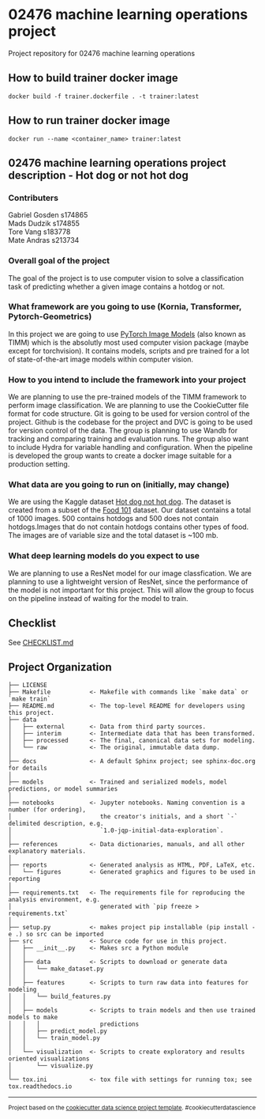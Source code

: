 02476 machine learning operations project
==============================

Project repository for 02476 machine learning operations

## How to build trainer docker image
```
docker build -f trainer.dockerfile . -t trainer:latest
```
## How to run trainer docker image
```
docker run --name <container_name> trainer:latest
```


02476 machine learning operations project description - Hot dog or not hot dog
------------

### Contributers 
Gabriel Gosden s174865 \
Mads Dudzik s174855 \
Tore Vang s183778\
Mate Andras s213734

### Overall goal of the project
The goal of the project is to use computer vision to solve a classification task of predicting whether a given image contains a hotdog or not.

### What framework are you going to use (Kornia, Transformer, Pytorch-Geometrics)
In this project we are going to use [PyTorch Image Models](https://github.com/rwightman/pytorch-image-models) (also known as TIMM) which is the absolutly most used computer vision package (maybe except for torchvision). It contains models, scripts and pre trained for a lot of state-of-the-art image models within computer vision.

### How to you intend to include the framework into your project
We are planning to use the pre-trained models of the TIMM framework to perform image classification. We are planning to use the CookieCutter file format for code structure. Git is going to be used for version control of the project. Github is the codebase for the project and DVC is going to be used for version control of the data. The group is planning to use Wandb for tracking and comparing training and evaluation runs. The group also want to include Hydra for variable handling and configuration. When the pipeline is developed the group wants to create a docker image suitable for a production setting.

### What data are you going to run on (initially, may change)

We are using the Kaggle dataset [Hot dog not hot dog](https://www.kaggle.com/datasets/dansbecker/hot-dog-not-hot-dog). The dataset is created from a subset of the [Food 101](https://www.kaggle.com/dansbecker/food-101) dataset. Our dataset contains a total of 1000 images. 500 contains hotdogs and 500 does not contain hotdogs.Images that do not contain hotdogs contains other types of food. The images are of variable size and the total dataset is ~100 mb.


### What deep learning models do you expect to use
We are planning to use a ResNet model for our image classfication. We are planning to use a lightweight version of ResNet, since the performance of the model is not important for this project. This will allow the group to focus on the pipeline instead of waiting for the model to train.


## Checklist
See [CHECKLIST.md](https://github.com/nielstiben/MLOPS-Project/blob/main/CHECKLIST.md)




Project Organization
------------

    ├── LICENSE
    ├── Makefile           <- Makefile with commands like `make data` or `make train`
    ├── README.md          <- The top-level README for developers using this project.
    ├── data
    │   ├── external       <- Data from third party sources.
    │   ├── interim        <- Intermediate data that has been transformed.
    │   ├── processed      <- The final, canonical data sets for modeling.
    │   └── raw            <- The original, immutable data dump.
    │
    ├── docs               <- A default Sphinx project; see sphinx-doc.org for details
    │
    ├── models             <- Trained and serialized models, model predictions, or model summaries
    │
    ├── notebooks          <- Jupyter notebooks. Naming convention is a number (for ordering),
    │                         the creator's initials, and a short `-` delimited description, e.g.
    │                         `1.0-jqp-initial-data-exploration`.
    │
    ├── references         <- Data dictionaries, manuals, and all other explanatory materials.
    │
    ├── reports            <- Generated analysis as HTML, PDF, LaTeX, etc.
    │   └── figures        <- Generated graphics and figures to be used in reporting
    │
    ├── requirements.txt   <- The requirements file for reproducing the analysis environment, e.g.
    │                         generated with `pip freeze > requirements.txt`
    │
    ├── setup.py           <- makes project pip installable (pip install -e .) so src can be imported
    ├── src                <- Source code for use in this project.
    │   ├── __init__.py    <- Makes src a Python module
    │   │
    │   ├── data           <- Scripts to download or generate data
    │   │   └── make_dataset.py
    │   │
    │   ├── features       <- Scripts to turn raw data into features for modeling
    │   │   └── build_features.py
    │   │
    │   ├── models         <- Scripts to train models and then use trained models to make
    │   │   │                 predictions
    │   │   ├── predict_model.py
    │   │   └── train_model.py
    │   │
    │   └── visualization  <- Scripts to create exploratory and results oriented visualizations
    │       └── visualize.py
    │
    └── tox.ini            <- tox file with settings for running tox; see tox.readthedocs.io


--------

<p><small>Project based on the <a target="_blank" href="https://drivendata.github.io/cookiecutter-data-science/">cookiecutter data science project template</a>. #cookiecutterdatascience</small></p>
